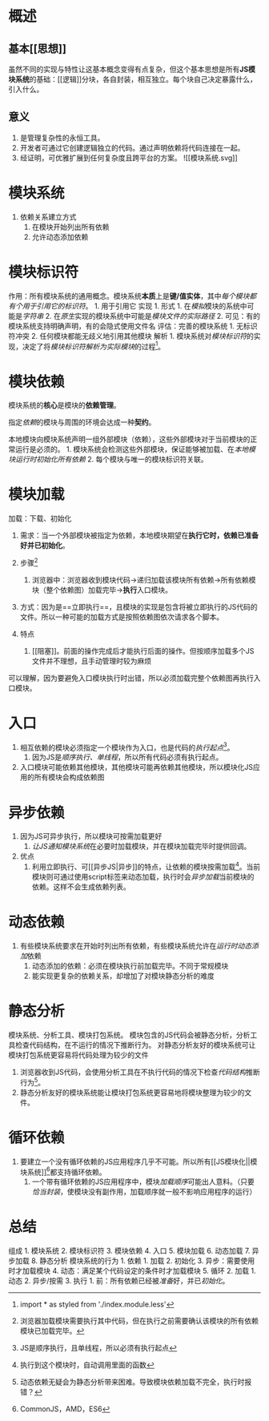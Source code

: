 # 概述
## 基本[[思想]] 
虽然不同的实现与特性让这基本概念变得有点复杂，但这个基本思想是所有**JS模块系统**的基础：[[逻辑]]分块，各自封装，相互独立。每个块自己决定暴露什么，引入什么。
## 意义
1. 是管理复杂性的永恒工具。
2. 开发者可通过它创建逻辑独立的代码。通过声明依赖将代码连接在一起。
3. 经证明，可优雅扩展到任何复杂度且跨平台的方案。
![[模块系统.svg]]

# 模块系统
1. 依赖关系建立方式
	1. 在模块开始列出所有依赖
	2. 允许动态添加依赖
# 模块标识符
作用：所有模块系统的通用概念。模块系统**本质**上是**键/值实体**，其中*每个模块都有个用于引用它的标识符*。
	1. 用于引用它
实现
	1. 形式
		1. 在*模拟*模块的系统中可能是*字符串* 
		2. 在*原生*实现的模块系统中可能是*模块文件的实际路径* 
	2. 可见：有的模块系统支持明确声明，有的会隐式使用文件名
评估：完善的模块系统
	1. 无标识符冲突
	2. 任何模块都能无歧义地引用其他模块
解析
	1. 模块系统对*模块标识符*的实现，决定了将*模块标识符解析为实际模块*的过程[^1]。
# 模块依赖
模块系统的**核心**是模块的**依赖管理**。

指定*依赖*的模块与周围的环境会达成一种**契约**。

本地模块向模块系统声明一组外部模块（依赖），这些外部模块对于当前模块的正常运行是必须的。
	1. 模块系统会检测这些外部模块，保证能够被加载、在*本地模块运行时初始化所有依赖*
	2. 每个模块与唯一的模块标识符关联。
# 模块加载
加载：下载、初始化
1. 需求：当一个外部模块被指定为依赖，本地模块期望在**执行它时，依赖已准备好并已初始化**。


1. 步骤[^3] 
	1. 浏览器中：浏览器收到模块代码→递归加载该模块所有依赖→所有依赖模块（整个依赖图）加载完毕→**执行**入口模块。
2. 方式：因为是==立即执行==，且模块的实现是包含将被立即执行的JS代码的文件。所以一种可能的加载方式是按照依赖图依次请求各个脚本。
3. 特点
	1. [[阻塞]]。前面的操作完成后才能执行后面的操作。但按顺序加载多个JS文件并不理想，且手动管理时较为麻烦

可以理解，因为要避免入口模块执行时出错，所以必须加载完整个依赖图再执行入口模块。
# 入口
1. 相互依赖的模块必须指定一个模块作为入口，也是代码的*执行起点*[^4]。
	1. 因为JS是*顺序执行、单线程*，所以所有代码必须有执行起点。
2. 入口模块可能依赖其他模块，其他模块可能再依赖其他模块，所以模块化JS应用的所有模块会构成依赖图
# 异步依赖
1. 因为JS可异步执行，所以模块可按需加载更好
	1. *让JS通知模块系统*在必要时加载模块，并在模块加载完毕时提供回调。
2. 优点
	1. 利用立即执行、可[[异步JS|异步]]的特点，让依赖的模块按需加载[^5]。当前模块则可通过使用script标签来动态加载，执行时会*异步加载*当前模块的依赖。这样不会生成依赖列表。
# 动态依赖
1. 有些模块系统要求在开始时列出所有依赖，有些模块系统允许在*运行时动态添加*依赖
	1. 动态添加的依赖：必须在模块执行前加载完毕。不同于常规模块
	2. 能实现更复杂的依赖关系，却增加了对模块静态分析的难度
# 静态分析
模块系统、分析工具、模块打包系统。
模块包含的JS代码会被静态分析，分析工具检查代码结构，在不运行的情况下推断行为。
对静态分析友好的模块系统可让模块打包系统更容易将代码处理为较少的文件
1. 浏览器收到JS代码，会使用分析工具在不执行代码的情况下检查*代码结构*推断行为[^6]。
2. 静态分析友好的模块系统能让模块打包系统更容易地将模块整理为较少的文件。
# 循环依赖
1. 要建立一个没有循环依赖的JS应用程序几乎不可能。所以所有[[JS模块化||模块系统]][^7]都支持循环依赖。
	1. 一个带有循环依赖的JS应用程序中，模块*加载顺序*可能出人意料。（只要*恰当封装*，使模块没有副作用，加载顺序就一般不影响应用程序的运行）
# 总结
组成
	1. 模块系统
	2. 模块标识符
	3. 模块依赖
	4. 入口
	5. 模块加载
	6. 动态加载
	7. 异步加载
	8. 静态分析
模块系统的行为
	1. 依赖
		1. 加载
		2. 初始化
		3. 异步：需要使用时才加载模块
		4. 动态：满足某个代码设定的条件时才加载模块
		5. 循环
	2. 加载
		1. 动态
		2. 异步/按需
	3. 执行
		1. 前：所有依赖已经被*准备*好，并已*初始化*。

[^1]: import \* as styled from './index.module.less'
[^2]: 没看懂
[^3]: 浏览器加载模块需要执行其中代码，但在执行之前需要确认该模块的所有依赖模块已加载完毕。
[^4]: JS是顺序执行，且单线程，所以必须有执行起点
[^5]: 执行到这个模块时，自动调用里面的函数
[^6]: 动态依赖无疑会为静态分析带来困难。导致模块依赖加载不完全，执行时报错？
[^7]: CommonJS，AMD，ES6